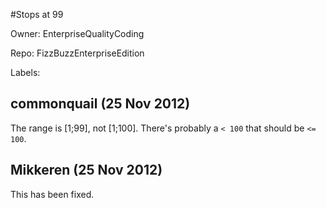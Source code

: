 #Stops at 99

Owner: EnterpriseQualityCoding

Repo: FizzBuzzEnterpriseEdition

Labels: 

## commonquail (25 Nov 2012)

The range is [1;99], not [1;100]. There's probably a `< 100` that should be `<= 100`.


## Mikkeren (25 Nov 2012)

This has been fixed.


